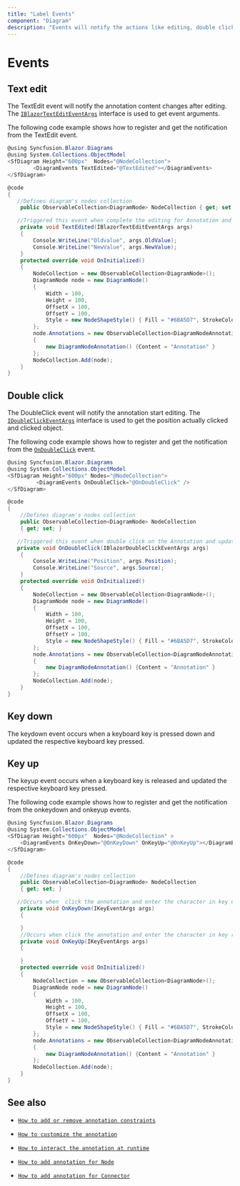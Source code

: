 ```yaml
---
title: "Label Events"
component: "Diagram"
description: "Events will notify the actions like editing, double click, keydown, and keyup for label"
---
```


# Events

## Text edit

The TextEdit event will notify the annotation content changes after editing. The [`IBlazorTextEditEventArgs`](https://help.syncfusion.com/cr/blazor/Syncfusion.Blazor~Syncfusion.Blazor.Diagrams.IBlazorTextEditEventArgs.html) interface is used to get event arguments.

The following code example shows how to register and get the notification from the TextEdit event.

```csharp
@using Syncfusion.Blazor.Diagrams
@using System.Collections.ObjectModel
<SfDiagram Height="600px"  Nodes="@NodeCollection">
        <DiagramEvents TextEdited="@TextEdited"></DiagramEvents>
</SfDiagram>

@code
{
   //Defines diagram's nodes collection
    public ObservableCollection<DiagramNode> NodeCollection { get; set; }

   //Triggered this event when complete the editing for Annotation and update the old text and new text values.
    private void TextEdited(IBlazorTextEditEventArgs args)
    {
        Console.WriteLine("Oldvalue", args.OldValue);
        Console.WriteLine("NewValue", args.NewValue);
    }
    protected override void OnInitialized()
    {
        NodeCollection = new ObservableCollection<DiagramNode>();
        DiagramNode node = new DiagramNode()
        {
            Width = 100,
            Height = 100,
            OffsetX = 100,
            OffsetY = 100,
            Style = new NodeShapeStyle() { Fill = "#6BA5D7", StrokeColor = "white" },
        };
        node.Annotations = new ObservableCollection<DiagramNodeAnnotation>()
        {
            new DiagramNodeAnnotation() {Content = "Annotation" }
        };
        NodeCollection.Add(node);
    }
}

```

## Double click

The DoubleClick event will notify the annotation start editing. The [`IDoubleClickEventArgs`](https://help.syncfusion.com/cr/blazor/Syncfusion.Blazor~Syncfusion.Blazor.Diagrams.IDoubleClickEventArgs.html) interface is used to get the position actually clicked and clicked object.

The following code example shows how to register and get the notification from the [`OnDoubleClick`](https://help.syncfusion.com/cr/blazor/Syncfusion.Blazor~Syncfusion.Blazor.Diagrams.IDoubleClickEventArgs.html) event.

```csharp
@using Syncfusion.Blazor.Diagrams
@using System.Collections.ObjectModel
<SfDiagram Height="600px" Nodes="@NodeCollection">
         <DiagramEvents OnDoubleClick="@OnDoubleClick" />
</SfDiagram>

@code
{
    //Defines diagram's nodes collection
    public ObservableCollection<DiagramNode> NodeCollection
    { get; set; }

   //Triggered this event when double click on the Annotation and update the position and source for clicked item.
   private void OnDoubleClick(IBlazorDoubleClickEventArgs args)
    {
        Console.WriteLine("Position", args.Position);
        Console.WriteLine("Source", args.Source);
    }
    protected override void OnInitialized()
    {
        NodeCollection = new ObservableCollection<DiagramNode>();
        DiagramNode node = new DiagramNode()
        {
            Width = 100,
            Height = 100,
            OffsetX = 100,
            OffsetY = 100,
            Style = new NodeShapeStyle() { Fill = "#6BA5D7", StrokeColor = "white" },
        };
        node.Annotations = new ObservableCollection<DiagramNodeAnnotation>()
        {
            new DiagramNodeAnnotation() {Content = "Annotation" }
        };
        NodeCollection.Add(node);
    }
}

```

## Key down

The keydown event occurs when a keyboard key is pressed down and updated the respective keyboard key pressed.

## Key up

The keyup event occurs when a keyboard key is released and updated the respective keyboard key pressed.

The following code example shows how to register and get the notification from the onkeydown and onkeyup events.

```csharp
@using Syncfusion.Blazor.Diagrams
@using System.Collections.ObjectModel
<SfDiagram Height="600px"  Nodes="@NodeCollection" >
    <DiagramEvents OnKeyDown="@OnKeyDown" OnKeyUp="@OnKeyUp"></DiagramEvents>
</SfDiagram>

@code
{
    //Defines diagram's nodes collection
    public ObservableCollection<DiagramNode> NodeCollection
    { get; set; }

   //Occurs when  click the annotation and enter the character in key down state
    private void OnKeyDown(IKeyEventArgs args)
    {

    }
    //Occurs when click the annotation and enter the character in key release state
    private void OnKeyUp(IKeyEventArgs args)
    {

    }
    protected override void OnInitialized()
    {
        NodeCollection = new ObservableCollection<DiagramNode>();
        DiagramNode node = new DiagramNode()
        {
            Width = 100,
            Height = 100,
            OffsetX = 100,
            OffsetY = 100,
            Style = new NodeShapeStyle() { Fill = "#6BA5D7", StrokeColor = "white" },
        };
        node.Annotations = new ObservableCollection<DiagramNodeAnnotation>()
        {
            new DiagramNodeAnnotation() {Content = "Annotation" }
        };
        NodeCollection.Add(node);
    }
}

```

## See also

* [`How to add or remove annotation constraints`](../constraints/#annotation-constraints)

* [`How to customize the annotation`](./appearance)

* [`How to interact the annotation at runtime`](./interaction)

* [`How to add annotation for Node`](./node-annotation)

* [`How to add annotation for Connector`](./connector-annotation)
